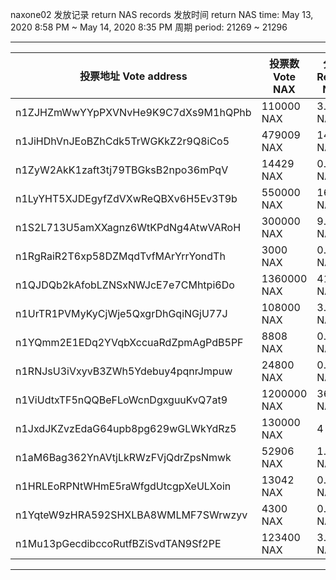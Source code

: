 
naxone02 发放记录 return NAS records
发放时间 return NAS time: May 13, 2020 8:58 PM ~ May 14, 2020 8:35 PM
周期 period: 21269 ~ 21296

----------------------------------

| 投票地址 Vote address | 投票数 Vote NAX | 分红 Return NAS |
| ---------- | ---------- | ---------- |
| n1ZJHZmWwYYpPXVNvHe9K9C7dXs9M1hQPhb | 110000 NAX | 3.39 NAS |
| n1JiHDhVnJEoBZhCdk5TrWGKkZ2r9Q8iCo5 | 479009 NAX | 14.76 NAS |
| n1ZyW2AkK1zaft3tj79TBGksB2npo36mPqV | 14429 NAX | 0.44 NAS |
| n1LyYHT5XJDEgyfZdVXwReQBXv6H5Ev3T9b | 550000 NAX | 16.95 NAS |
| n1S2L713U5amXXagnz6WtKPdNg4AtwVARoH | 300000 NAX | 9.24 NAS |
| n1RgRaiR2T6xp58DZMqdTvfMArYrrYondTh | 3000 NAX | 0.09 NAS |
| n1QJDQb2kAfobLZNSxNWJcE7e7CMhtpi6Do | 1360000 NAX | 41.93 NAS |
| n1UrTR1PVMyKyCjWje5QxgrDhGqiNGjU77J | 108000 NAX | 3.32 NAS |
| n1YQmm2E1EDq2YVqbXccuaRdZpmAgPdB5PF | 8808 NAX | 0.27 NAS |
| n1RNJsU3iVxyvB3ZWh5Ydebuy4pqnrJmpuw | 24800 NAX | 0.76 NAS |
| n1ViUdtxTF5nQQBeFLoWcnDgxguuKvQ7at9 | 1200000 NAX | 36.99 NAS |
| n1JxdJKZvzEdaG64upb8pg629wGLWkYdRz5 | 130000 NAX | 4 NAS |
| n1aM6Bag362YnAVtjLkRWzFVjQdrZpsNmwk | 52906 NAX | 1.63 NAS |
| n1HRLEoRPNtWHmE5raWfgdUtcgpXeULXoin | 13042 NAX | 0.4 NAS |
| n1YqteW9zHRA592SHXLBA8WMLMF7SWrwzyv | 4300 NAX | 0.13 NAS |
| n1Mu13pGecdibccoRutfBZiSvdTAN9Sf2PE | 123400 NAX | 3.8 NAS |

----------------------------------